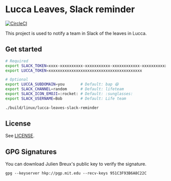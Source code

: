 # Lucca Leaves, Slack reminder

[![CircleCI](https://circleci.com/gh/bureaux-a-partager/lucca-leaves-slack-reminder/tree/master.svg?style=svg&circle-token=639a55cc96c45f36e04335f57531b3e81cd576f7)](https://circleci.com/gh/bureaux-a-partager/lucca-leaves-slack-reminder/tree/master)

This project is used to notify a team in Slack of the leaves in Lucca.


## Get started

```bash
# Required
export SLACK_TOKEN=xxxx-xxxxxxxxxx-xxxxxxxxxxx-xxxxxxxxxxxx-xxxxxxxxxxxxxxxxxxxxxxxxxxxxxxxxx
export LUCCA_TOKEN=xxxxxxxxxxxxxxxxxxxxxxxxxxxxxxxxxxxxxxxxx

# Optional
export LUCCA_SUBDOMAIN=you       # Default: bap 😆
export SLACK_CHANNEL=random      # Default: lifeteam
export SLACK_ICON_EMOJI=:rocket: # Default: :sunglasses:
export SLACK_USERNAME=Bob        # Default: Life team

./build/linux/lucca-leaves-slack-reminder
```


## License

See [LICENSE](https://github.com/bureaux-a-partager/gh-slack-reminder/blob/master/LICENSE).


## GPG Signatures

You can download Julien Breux's public key to verify the signature.

    gpg --keyserver hkp://pgp.mit.edu --recv-keys 951C3F93B6A8C22C
